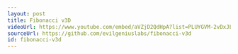 ```yaml
---
layout: post
title: Fibonacci v3D
videoUrl: https://www.youtube.com/embed/aVZjD2QdHpA?list=PLUYGVM-2vDxJLjAv6qwl_FOBu8xzAoJL4
sourceUrl: https://github.com/evilgeniuslabs/fibonacci-v3d
id: fibonacci-v3d
---
```

